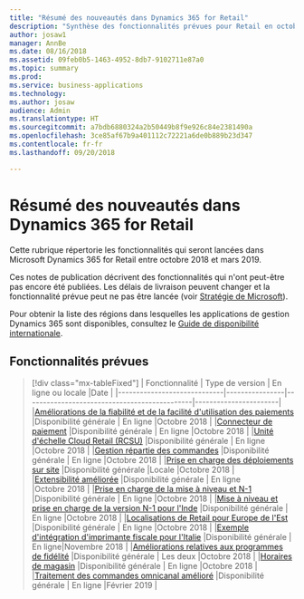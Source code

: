 ```yaml
---
title: "Résumé des nouveautés dans Dynamics 365 for Retail"
description: "Synthèse des fonctionnalités prévues pour Retail en octobre 2018"
author: josaw1
manager: AnnBe
ms.date: 08/16/2018
ms.assetid: 09feb0b5-1463-4952-8db7-9102711e87a0
ms.topic: summary
ms.prod: 
ms.service: business-applications
ms.technology: 
ms.author: josaw
audience: Admin
ms.translationtype: HT
ms.sourcegitcommit: a7bdb6880324a2b50449b8f9e926c84e2381490a
ms.openlocfilehash: 3ce85af67b9a401112c72221a6de0b889b23d347
ms.contentlocale: fr-fr
ms.lasthandoff: 09/20/2018

---
```

# <a name="summary-of-whats-new-in-dynamics-365-for-retail"></a>Résumé des nouveautés dans Dynamics 365 for Retail



Cette rubrique répertorie les fonctionnalités qui seront lancées dans Microsoft Dynamics 365 for Retail entre octobre 2018 et mars 2019. 

Ces notes de publication décrivent des fonctionnalités qui n'ont peut-être pas encore été publiées. Les délais de livraison peuvent changer et la fonctionnalité prévue peut ne pas être lancée (voir [Stratégie de Microsoft](https://go.microsoft.com/fwlink/p/?linkid=2007332)).
    
Pour obtenir la liste des régions dans lesquelles les applications de gestion Dynamics 365 sont disponibles, consultez le [Guide de disponibilité internationale](https://aka.ms/dynamics_365_international_availability_deck). 




## <a name="planned-features"></a>Fonctionnalités prévues

> [!div class="mx-tableFixed"]
> | Fonctionnalité                     | Type de version   | En ligne ou locale                      |Date |
> |-----------------------------|----------------|----------------------------------------------|-----------------------|
> |[Améliorations de la fiabilité et de la facilité d'utilisation des paiements](payment-processing.md)  |Disponibilité générale   |  En ligne   |Octobre 2018       |
> |[Connecteur de paiement](payment-connector.md)                            |Disponibilité générale      | En ligne    |Octobre 2018        |
> |[Unité d'échelle Cloud Retail (RCSU)](retail-cloud-scale-unit.md)                  |Disponibilité générale     | En ligne    |Octobre 2018       |
> |[Gestion répartie des commandes](distributed-order-management.md)   |Disponibilité générale     |   En ligne  |Octobre 2018      |
> |[Prise en charge des déploiements sur site](support-premises-local-business-data-deployments.md) |Disponibilité générale |Locale     |Octobre 2018 |   
> |[Extensibilité améliorée](improved-extensibility.md)  |Disponibilité générale           |    En ligne |Octobre 2018   |
> |[Prise en charge de la mise à niveau et N-1](support-upgrade-n-1-ax2012.md)     |Disponibilité générale   |  En ligne  |Octobre 2018   |
> |[Mise à niveau et prise en charge de la version N-1 pour l'Inde](retail-upgrade-n-1-india.md)     |Disponibilité générale   |   En ligne  |Octobre 2018 |
> |[Localisations de Retail pour Europe de l'Est](retail-localization-eastern-europe.md) |Disponibilité générale  |  En ligne  |Octobre 2018  |
> |[Exemple d'intégration d'imprimante fiscale pour l'Italie](fiscal-printer-integration-sample-italy.md)  |Disponibilité générale  |   En ligne|Novembre 2018 |
> |[Améliorations relatives aux programmes de fidélité](loyalty.md)  |Disponibilité générale      |  Les deux  |Octobre 2018      |
> |[Horaires de magasin](store-hours.md)        |Disponibilité générale    | En ligne    |Octobre 2018     |
> |[Traitement des commandes omnicanal amélioré](improved-omni-channel-order-processing.md)  |Disponibilité générale  |  En ligne  |Février 2019   |



